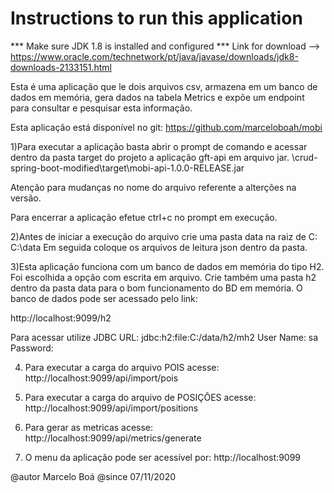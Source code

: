 # Instructions to run this application

*** Make sure JDK 1.8 is installed and configured ***
Link for download --> https://www.oracle.com/technetwork/pt/java/javase/downloads/jdk8-downloads-2133151.html

Esta é uma aplicação que le dois arquivos csv, armazena em um banco de dados em memória, gera dados na tabela Metrics e expõe um endpoint para consultar e pesquisar esta informação.

Esta aplicação está disponível no git:
https://github.com/marceloboah/mobi

1)Para executar a aplicação basta
abrir o prompt de comando e acessar dentro da pasta target do projeto a aplicação gft-api em arquivo  jar.
\crud-spring-boot-modified\target\mobi-api-1.0.0-RELEASE.jar

Atenção para mudanças no nome do arquivo referente a alterções na versão.

Para encerrar a aplicação efetue ctrl+c no prompt em execução.


2)Antes de iniciar a execução do arquivo crie uma pasta data na raiz de C:
C:\data
Em seguida coloque os arquivos de leitura json dentro da pasta.

3)Esta aplicação funciona com um banco de dados em memória do tipo H2.
Foi escolhida a opção com escrita em arquivo.
Crie também uma pasta h2 dentro da pasta data para o bom funcionamento do BD em memória.
O banco de dados pode ser acessado pelo link:

http://localhost:9099/h2

Para acessar utilize
JDBC URL:   jdbc:h2:file:C:/data/h2/mh2
User Name:  sa
Password:



4) Para executar a carga do arquivo POIS acesse:
http://localhost:9099/api/import/pois

5) Para executar a carga do arquivo de POSIÇÕES acesse:
http://localhost:9099/api/import/positions

6) Para gerar as metricas acesse:
http://localhost:9099/api/metrics/generate

7) O menu da aplicação pode ser acessível por:
http://localhost:9099

@autor Marcelo Boá
@since 07/11/2020



